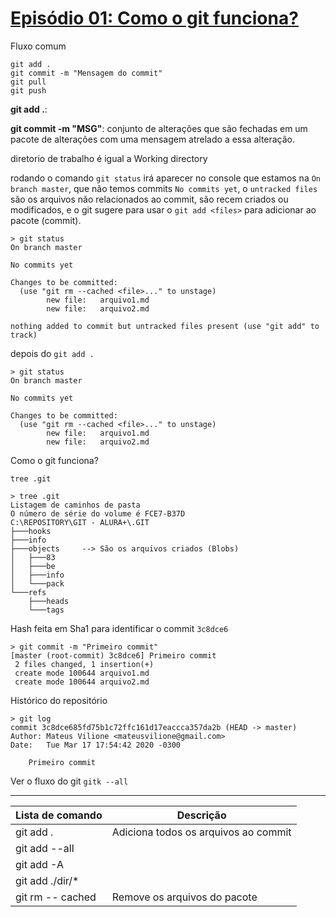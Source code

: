 # [Episódio 01: Como o git funciona?](https://docs.google.com/presentation/d/15sDU0Angc3erQWtdSPOgxbl2mjQ6tAJigOaydL06pb8/edit#slide=id.g479b3e53c1_0_250)

Fluxo comum

```
git add .
git commit -m "Mensagem do commit"
git pull
git push
```

**git add .**:

**git commit -m "MSG"**: conjunto de alterações que são fechadas em um pacote de alterações com uma mensagem atrelado a essa alteração.

diretorio de trabalho é igual a Working directory

rodando o comando `git status` irá aparecer no console que estamos na `On branch master`, que não temos commits `No commits yet`, o `untracked files` são os arquivos não relacionados ao commit, são recem criados ou modificados, e o git sugere para usar o `git add <files>` para adicionar ao pacote (commit).

```
> git status
On branch master

No commits yet

Changes to be committed:
  (use "git rm --cached <file>..." to unstage)
        new file:   arquivo1.md
        new file:   arquivo2.md

nothing added to commit but untracked files present (use "git add" to track)
```

depois do `git add .` 

```
> git status
On branch master

No commits yet

Changes to be committed:
  (use "git rm --cached <file>..." to unstage)
        new file:   arquivo1.md
        new file:   arquivo2.md
```

Como o git funciona?

`tree .git`

```
> tree .git
Listagem de caminhos de pasta
O número de série do volume é FCE7-B37D
C:\REPOSITORY\GIT - ALURA+\.GIT
├───hooks
├───info
├───objects     --> São os arquivos criados (Blobs)
│   ├───83
│   ├───be
│   ├───info
│   └───pack
└───refs
    ├───heads
    └───tags
```

Hash feita em Sha1 para identificar o commit `3c8dce6`

```
> git commit -m "Primeiro commit"
[master (root-commit) 3c8dce6] Primeiro commit
 2 files changed, 1 insertion(+)
 create mode 100644 arquivo1.md
 create mode 100644 arquivo2.md
```

Histórico do repositório

```
> git log
commit 3c8dce685fd75b1c72ffc161d17eaccca357da2b (HEAD -> master)
Author: Mateus Vilione <mateusvilione@gmail.com>
Date:   Tue Mar 17 17:54:42 2020 -0300

    Primeiro commit
```

Ver o fluxo do git `gitk --all` 

-----

|Lista de comando       | Descrição                           |
|-----------------------|-------------------------------------|
|git add .              | Adiciona todos os arquivos ao commit|
|git add --all          |                                     |
|git add -A             |                                     |
|git add ./dir/*        |                                     |
|git rm -- cached <file>| Remove os arquivos do pacote        |